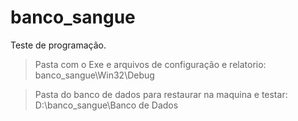 # banco_sangue
Teste de programação.

>Pasta com o Exe e arquivos de configuração e relatorio: 
banco_sangue\Win32\Debug

>Pasta do banco de dados para restaurar na maquina e testar: 
D:\banco_sangue\Banco de Dados

